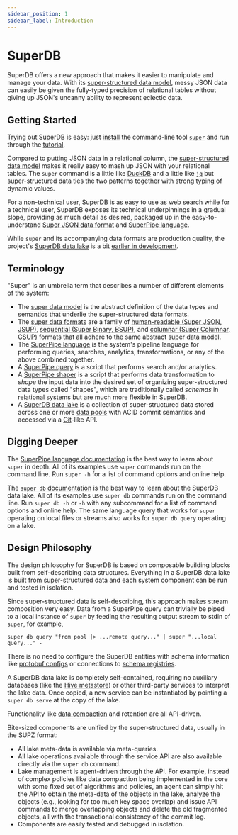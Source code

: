 ```yaml
---
sidebar_position: 1
sidebar_label: Introduction
---
```


# SuperDB

SuperDB offers a new approach that makes it easier to manipulate and manage
your data.  With its [super-structured data model](formats/README.md#2-a-super-structured-pattern),
messy JSON data can easily be given the fully-typed precision of relational tables
without giving up JSON's uncanny ability to represent eclectic data.

## Getting Started

Trying out SuperDB is easy: just [install](install.md) the command-line tool
[`super`](commands/super.md) and run through the [tutorial](tutorials/zq.md).

Compared to putting JSON data in a relational column, the
[super-structured data model](formats/zed.md) makes it really easy to
mash up JSON with your relational tables.  The `super` command is a little
like [DuckDB](https://duckdb.org/) and a little like
[`jq`](https://stedolan.github.io/jq/) but super-structured data ties the
two patterns together with strong typing of dynamic values.

For a non-technical user, SuperDB is as easy to use as web search
while for a technical user, SuperDB exposes its technical underpinnings
in a gradual slope, providing as much detail as desired,
packaged up in the easy-to-understand
[Super JSON data format](formats/jsup.md) and
[SuperPipe language](language/README.md).

While `super` and its accompanying data formats are production quality, the project's
[SuperDB data lake](commands/zed.md) is a bit [earlier in development](commands/zed.md#status).

## Terminology

"Super" is an umbrella term that describes
a number of different elements of the system:
* The [super data model](formats/zed.md) is the abstract definition of the data types and semantics
that underlie the super-structured data formats.
* The [super data formats](formats/README.md) are a family of
[human-readable (Super JSON, JSUP)](formats/jsup.md),
[sequential (Super Binary, BSUP)](formats/bsup.md), and
[columnar (Super Columnar, CSUP)](formats/csup.md) formats that all adhere to the
same abstract super data model.
* The [SuperPipe language](language/README.md) is the system's pipeline language for performing
queries, searches, analytics, transformations, or any of the above combined together.
* A  [SuperPipe query](language/overview.md) is a script that performs
search and/or analytics.
* A [SuperPipe shaper](language/shaping.md) is a script that performs
data transformation to _shape_
the input data into the desired set of organizing super-structured data types called "shapes",
which are traditionally called _schemas_ in relational systems but are
much more flexible in SuperDB.
* A [SuperDB data lake](commands/zed.md) is a collection of super-structured data stored
across one or more [data pools](commands/zed.md#data-pools) with ACID commit semantics and
accessed via a [Git](https://git-scm.com/)-like API.

## Digging Deeper

The [SuperPipe language documentation](language/README.md)
is the best way to learn about `super` in depth.
All of its examples use `super` commands run on the command line.
Run `super -h` for a list of command options and online help.

The [`super db` documentation](commands/zed.md)
is the best way to learn about the SuperDB data lake.
All of its examples use `super db` commands run on the command line.
Run `super db -h` or `-h` with any subcommand for a list of command options
and online help.  The same language query that works for `super` operating
on local files or streams also works for `super db query` operating on a lake.

## Design Philosophy

The design philosophy for SuperDB is based on composable building blocks
built from self-describing data structures.  Everything in a SuperDB data lake
is built from super-structured data and each system component can be run and tested in isolation.

Since super-structured data is self-describing, this approach makes stream composition
very easy.  Data from a SuperPipe query can trivially be piped to a local
instance of `super` by feeding the resulting output stream to stdin of `super`, for example,
```
super db query "from pool |> ...remote query..." | super "...local query..." -
```
There is no need to configure the SuperDB entities with schema information
like [protobuf configs](https://developers.google.com/protocol-buffers/docs/proto3)
or connections to
[schema registries](https://docs.confluent.io/platform/current/schema-registry/index.html).

A SuperDB data lake is completely self-contained, requiring no auxiliary databases
(like the [Hive metastore](https://cwiki.apache.org/confluence/display/hive/design))
or other third-party services to interpret the lake data.
Once copied, a new service can be instantiated by pointing a `super db serve`
at the copy of the lake.

Functionality like [data compaction](commands/zed.md#manage) and retention are all API-driven.

Bite-sized components are unified by the super-structured data, usually in the SUPZ format:
* All lake meta-data is available via meta-queries.
* All lake operations available through the service API are also available
directly via the `super db` command.
* Lake management is agent-driven through the API.  For example, instead of complex policies
like data compaction being implemented in the core with some fixed set of
algorithms and policies, an agent can simply hit the API to obtain the meta-data
of the objects in the lake, analyze the objects (e.g., looking for too much
key space overlap) and issue API commands to merge overlapping objects
and delete the old fragmented objects, all with the transactional consistency
of the commit log.
* Components are easily tested and debugged in isolation.
